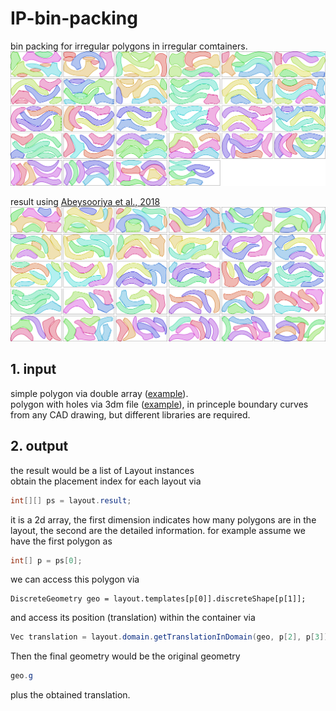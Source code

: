 # IP-bin-packing

bin packing for irregular polygons in irregular comtainers.
![](https://github.com/guozifeng91/IP-bin-packing/blob/master/result/taihushi_IP.png)

result using [Abeysooriya et al., 2018](https://www.sciencedirect.com/science/article/pii/S0925527317302980)
![](https://github.com/guozifeng91/IP-bin-packing/blob/master/result/taihushi_Abey.png)

## 1. input
simple polygon via double array ([example](https://github.com/guozifeng91/IP-bin-packing/blob/master/java/src/layoutIP/test/TestPlan_HuaSet.java)).<br>
polygon with holes via 3dm file ([example](https://github.com/guozifeng91/IP-bin-packing/blob/master/java/src/layoutIP/test/TestPlan_FromFile.java)), in princeple boundary curves from any CAD drawing, but different libraries are required.<br>

## 2. output
the result would be a list of Layout instances<br>
obtain the placement index for each layout via
```Java
int[][] ps = layout.result;
```
it is a 2d array, the first dimension indicates how many polygons are in the layout, the second are the detailed information. for example assume we have the first polygon as
```Java
int[] p = ps[0];
```
we can access this polygon via
```Jave
DiscreteGeometry geo = layout.templates[p[0]].discreteShape[p[1]];
```
and access its position (translation) within the container via
```Java
Vec translation = layout.domain.getTranslationInDomain(geo, p[2], p[3]);
```
Then the final geometry would be the original geometry
```Java
geo.g
```
plus the obtained translation.
